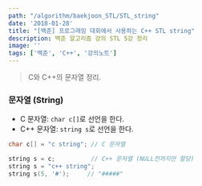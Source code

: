 ```yaml
---
path: "/algorithm/baekjoon_STL/STL_string"
date: '2018-01-28'
title: "[백준] 프로그래밍 대회에서 사용하는 C++ STL string"
description: 백준 알고리즘 강의 STL 5강 정리
image: ''
tags: ['백준', 'C++', '강의노트']
---
```

> C와 C++의 문자열 정리.

### 문자열 (String)
- C 문자열: `char c[]`로 선언을 한다.
- C++ 문자열: `string s`로 선언을 한다.

```c++
char c[] = "c string"; // C 문자열

string s = c;          // C++ 문자열 (NULL전까지만 할당)
string s = "c++ string";
string s(5, '#');     // "#####"
```